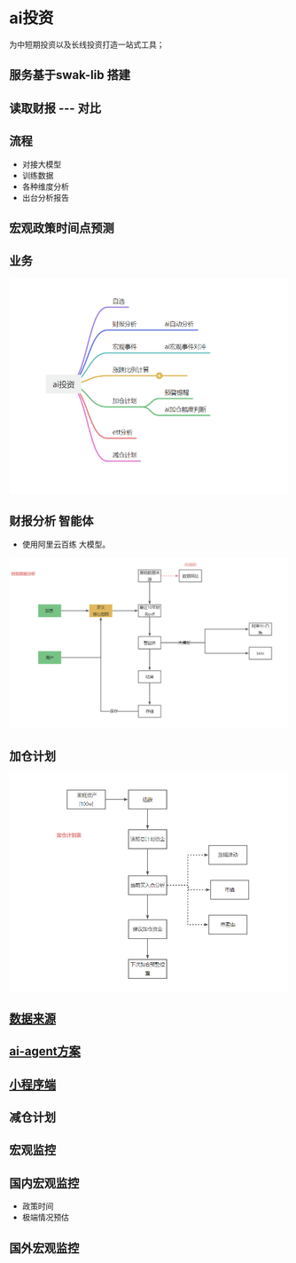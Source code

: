 # ai投资

为中短期投资以及长线投资打造一站式工具；

## 服务基于swak-lib 搭建


## 读取财报 --- 对比

## 流程

* 对接大模型
* 训练数据
* 各种维度分析
* 出台分析报告

## 宏观政策时间点预测

## 业务

![业务导图.png](doc/img/业务导图.png)

## 财报分析 智能体

* 使用阿里云百练 大模型。

![财务分析数据流程.png](doc/img/财务分析数据流程.png)

## 加仓计划

![加仓计划.png](doc/img/加仓计划.png)


## [数据来源](doc/md/数据来源.md)


## [ai-agent方案](doc/md/dify/ai-agent方案.md)


## [小程序端](doc/md/小程序端.md)


## 减仓计划

## 宏观监控

## 国内宏观监控

* 政策时间
* 极端情况预估

## 国外宏观监控

